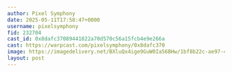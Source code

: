 ```yaml
---
author: Pixel Symphony
date: 2025-05-11T17:58:47+0000
username: pixelsymphony
fid: 232704
cast_id: 0x8dafc37089441822a70d570c56a15fcb4e9e266a
cast: https://warpcast.com/pixelsymphony/0x8dafc370
image: https://imagedelivery.net/BXluQx4ige9GuW0Ia56BHw/1bf8b22c-ae97-46ba-116e-e35a7287f600/original
layout: post
---
```

  

<img src='https://imagedelivery.net/BXluQx4ige9GuW0Ia56BHw/1bf8b22c-ae97-46ba-116e-e35a7287f600/original' alt='' referrerpolicy='no-referrer'/>